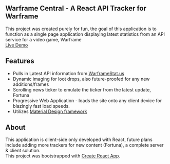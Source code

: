 ## Warframe Central - A React API Tracker for Warframe
This project was created purely for fun, the goal of this application is to function as a single page application displaying latest statistics from an API service for a video game, Warframe <br/>
<a href="https://warframe-central.herokuapp.com/">Live Demo</a><br/>

## Features
<ul>
  <li>Pulls in Latest API information from <a href="https://docs.warframestat.us/">WarframeStat.us</a></li>
  <li>Dynamic imaging for loot drops, also future-proofed for any new additions/frames</li>
  <li>Scrolling news ticker to emulate the ticker from the latest update, Fortuna</li>
  <li>Progressive Web Application - loads the site onto any client device for blazingly fast load speeds.</li>
  <li>Utilizes <a href="https://material-ui.com/">Material Design framework</a></li>
</ul>

## About
This application is client-side only developed with React, future plans include adding more trackers for new content (Fortuna), a complete server & client solution.<br/>
This project was bootstrapped with [Create React App](https://github.com/facebookincubator/create-react-app).<br/>
